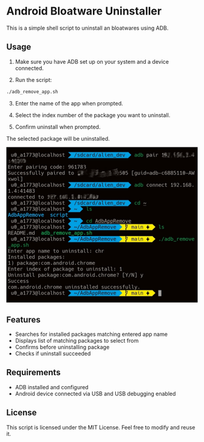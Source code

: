 # Android Bloatware Uninstaller

This is a simple shell script to uninstall an bloatwares using ADB.

## Usage

1. Make sure you have ADB set up on your system and a device connected. 

2. Run the script:

```bash
./adb_remove_app.sh
```

3. Enter the name of the app when prompted. 

4. Select the index number of the package you want to uninstall.

5. Confirm uninstall when prompted.

The selected package will be uninstalled.

![Image Alt Text](https://raw.githubusercontent.com/shuraif/images/main/BloatwareRemover/IMG_20230913_151512.jpg)

## Features

- Searches for installed packages matching entered app name
- Displays list of matching packages to select from 
- Confirms before uninstalling package
- Checks if uninstall succeeded

## Requirements

- ADB installed and configured 
- Android device connected via USB and USB debugging enabled

## License

This script is licensed under the MIT License. Feel free to modify and reuse it.

